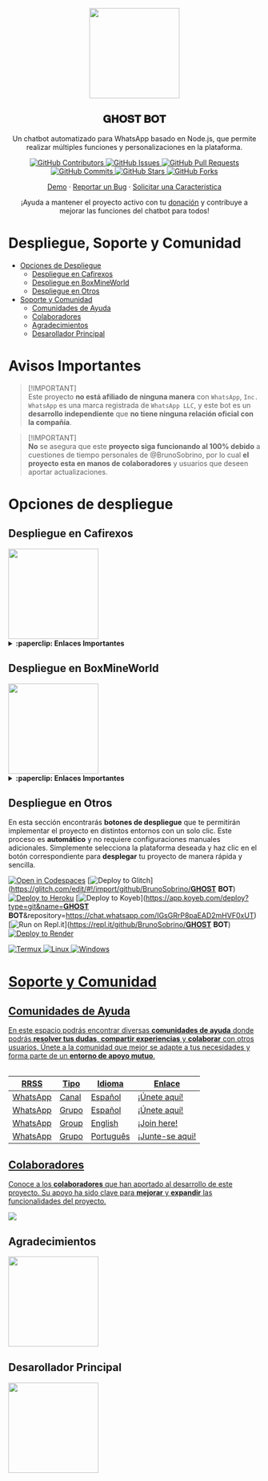 <p align="center">
 <img width="180px" src="https://i.ibb.co/Qn1W6cP/image.png" align="center"/>
 <h2 align="center">𝐆𝐇𝐎𝐒𝐓 𝐁𝐎𝐓</h2>
 <p align="center">Un chatbot automatizado para WhatsApp basado en Node.js, que permite realizar múltiples funciones y personalizaciones en la plataforma.</p>
</p>

<p align="center">
  <a href="https://chat.whatsapp.com/IGsGRrP8paEAD2mHVF0xUT/graphs/contributors">
    <img alt="GitHub Contributors" src="https://img.shields.io/github/contributors/BrunoSobrino/𝐆𝐇𝐎𝐒𝐓 𝐁𝐎𝐓?style=for-the-badge" />
  </a>
  <a href="https://chat.whatsapp.com/IGsGRrP8paEAD2mHVF0xUT/issues">
    <img alt="GitHub Issues" src="https://img.shields.io/github/issues/BrunoSobrino/𝐆𝐇𝐎𝐒𝐓 𝐁𝐎𝐓?style=for-the-badge" />
  </a>
  <a href="https://chat.whatsapp.com/IGsGRrP8paEAD2mHVF0xUT/pulls">
    <img alt="GitHub Pull Requests" src="https://img.shields.io/github/issues-pr/BrunoSobrino/𝐆𝐇𝐎𝐒𝐓 𝐁𝐎𝐓?style=for-the-badge" />
  </a>
  <a href="https://chat.whatsapp.com/IGsGRrP8paEAD2mHVF0xUT/commits">
    <img alt="GitHub Commits" src="https://img.shields.io/github/commit-activity/m/BrunoSobrino/𝐆𝐇𝐎𝐒𝐓 𝐁𝐎𝐓?style=for-the-badge" />
  </a>
  <a href="https://chat.whatsapp.com/IGsGRrP8paEAD2mHVF0xUT">
    <img alt="GitHub Stars" src="https://img.shields.io/github/stars/BrunoSobrino/𝐆𝐇𝐎𝐒𝐓 𝐁𝐎𝐓?style=for-the-badge" />
  </a>
  <a href="https://chat.whatsapp.com/IGsGRrP8paEAD2mHVF0xUT/fork">
    <img alt="GitHub Forks" src="https://img.shields.io/github/forks/BrunoSobrino/𝐆𝐇𝐎𝐒𝐓 𝐁𝐎𝐓?style=for-the-badge" />
  </a>
</p>

<p align="center">
  <a href="https://api.whatsapp.com/send?phone=+5219992843881&text=&text=.menu">Demo</a>
  ·
  <a href="https://chat.whatsapp.com/IGsGRrP8paEAD2mHVF0xUT/issues/new?assignees=&labels=Bug">Reportar un Bug</a>
  ·
  <a href="https://chat.whatsapp.com/IGsGRrP8paEAD2mHVF0xUT/issues/new?assignees=&labels=Enhancement">Solicitar una Característica</a>
</p>

<!-- <p align="center">
  <a href="/src/docs/README_en.md">English</a>
  ·
  <a href="/src/docs/README_pt-br.md">Português</a>
</p> -->

<p align="center">¡Ayuda a mantener el proyecto activo con tu <a href="https://www.paypal.me/BrunoSob">donación</a> y contribuye a mejorar las funciones del chatbot para todos!</p>

# Despliegue, Soporte y Comunidad

- [Opciones de Despliegue](#opciones-de-despliegue)
  - [Despliegue en Cafirexos](#despliegue-en-cafirexos)
  - [Despliegue en BoxMineWorld](#despliegue-en-boxmineworld)
  - [Despliegue en Otros](#despliegue-en-otros)
- [Soporte y Comunidad](#soporte-y-comunidad)
  - [Comunidades de Ayuda](#guía-de-uso)
  - [Colaboradores](#colaboradores)
  - [Agradecimientos](#agradecimientos)
  - [Desarollador Principal](#desarollador-principal)

# Avisos Importantes

> [!IMPORTANT]\
> Este proyecto **no está afiliado de ninguna manera** con `WhatsApp`, `Inc. WhatsApp` es una marca registrada de `WhatsApp LLC`, y este bot es un **desarrollo independiente** que **no tiene ninguna relación oficial con la compañía**.

> [!IMPORTANT]\
> **No** se asegura que este **proyecto siga funcionando al 100% debido** a cuestiones de tiempo personales de @BrunoSobrino, por lo cual **el proyecto esta en manos de colaboradores** y usuarios que deseen aportar actualizaciones.


# Opciones de despliegue

## Despliegue en Cafirexos

<a href="https://cafirexos.com">
  <img width="180px" src="https://cdn.cafirexos.com/logos/logo_cfros_2000x2000.png"/>
</a>

<details>
 <summary><b>:paperclip: Enlaces Importantes</b></summary>

- **Sitio Web:** [cafirexos.com](https://cafirexos.com)
- **Área de Clientes:** [clientes.cafirexos.com](https://clientes.cafirexos.com)
- **Panel de Control:** [panel.cafirexos.com](https://panel.cafirexos.com)
- **Estado de los Servicios:** [estado.cafirexos.com](https://estado.cafirexos.com)
- **Documentación:** [docs.cafirexos.com](https://docs.cafirexos.com)
- **Canal de WhatsApp:** [¡Únete aquí!](https://cafirexos.com/whatsapp)
- **Comunidad de WhatsApp:** [¡Únete aquí!](https://cafirexos.com/comunidad)

</details>

## Despliegue en BoxMineWorld

<a href="https://boxmineworld.com">
  <img width="180px" src="https://i.ibb.co/sFygw8p/favicon.png"/>
</a>

<details>
 <summary><b>:paperclip: Enlaces Importantes</b></summary>

- **Sitio Web:** [boxmineworld.com](https://boxmineworld.com)
- **Área de Clientes:** [dash.boxmineworld.com](https://dash.boxmineworld.com)
- **Panel de Control:** [panel.boxmineworld.com](https://panel.boxmineworld.com)
- **Documentación:** [docs.boxmineworld.com](https://docs.boxmineworld.com)
- **Comunidad de Discord:** [¡Únete aquí!](https://discord.gg/84qsr4v)

</details>

## Despliegue en Otros

En esta sección encontrarás **botones de despliegue** que te permitirán implementar el proyecto en distintos entornos con un solo clic. Este proceso es **automático** y no requiere configuraciones manuales adicionales. Simplemente selecciona la plataforma deseada y haz clic en el botón correspondiente para **desplegar** tu proyecto de manera rápida y sencilla.

[![Open in Codespaces](https://github.com/codespaces/badge.svg)](https://github.com/codespaces/new?skip_quickstart=true&machine=basicLinux32gb&repo=514876515&ref=master&geo=EuropeWest)
[![Deploy to Glitch](https://binbashbanana.github.io/deploy-buttons/buttons/remade/glitch.svg)](https://glitch.com/edit/#!/import/github/BrunoSobrino/𝐆𝐇𝐎𝐒𝐓 𝐁𝐎𝐓)
[![Deploy to Heroku](https://binbashbanana.github.io/deploy-buttons/buttons/remade/heroku.svg)](https://www.heroku.com/deploy?template=https://chat.whatsapp.com/IGsGRrP8paEAD2mHVF0xUT)
[![Deploy to Koyeb](https://binbashbanana.github.io/deploy-buttons/buttons/remade/koyeb.svg)](https://app.koyeb.com/deploy?type=git&name=𝐆𝐇𝐎𝐒𝐓 𝐁𝐎𝐓&repository=https://chat.whatsapp.com/IGsGRrP8paEAD2mHVF0xUT)
[![Run on Repl.it](https://binbashbanana.github.io/deploy-buttons/buttons/remade/replit.svg)](https://repl.it/github/BrunoSobrino/𝐆𝐇𝐎𝐒𝐓 𝐁𝐎𝐓)
[![Deploy to Render](https://binbashbanana.github.io/deploy-buttons/buttons/remade/render.svg)](https://dashboard.render.com/blueprint/new?repo=https://chat.whatsapp.com/IGsGRrP8paEAD2mHVF0xUT)
<!-- [![Deploy to Vercel](https://binbashbanana.github.io/deploy-buttons/buttons/remade/vercel.svg)](https://vercel.com/new/clone?repository-url=https://chat.whatsapp.com/IGsGRrP8paEAD2mHVF0xUT) -->
<a href="https://brunosobrino.github.io/𝐆𝐇𝐎𝐒𝐓 𝐁𝐎𝐓/">
  <img src="https://img.shields.io/badge/Android-3DDC84?style=for-the-badge&logo=android&logoColor=white" alt="Termux">
</a>
<a href="https://brunosobrino.github.io/𝐆𝐇𝐎𝐒𝐓 𝐁𝐎𝐓/">
  <img src="https://img.shields.io/badge/Linux-black?style=for-the-badge&logo=linux&logoColor=white" alt="Linux">
  <a href="https://brunosobrino.github.io/𝐆𝐇𝐎𝐒𝐓 𝐁𝐎𝐓/">
  <img src="https://img.shields.io/badge/Windows-0078D6?style=for-the-badge&logo=windows&logoColor=white" alt="Windows">

# Soporte y Comunidad

## Comunidades de Ayuda

En este espacio podrás encontrar diversas **comunidades de ayuda** donde podrás **resolver tus dudas**, **compartir experiencias** y **colaborar** con otros usuarios. Únete a la comunidad que mejor se adapte a tus necesidades y forma parte de un **entorno de apoyo mutuo**.

<table>

| RRSS | Tipo | Idioma | Enlace |
| --- | --- | --- |--- |
| WhatsApp | Canal | Español | [¡Únete aquí!](https://chat.whatsapp.com/IGsGRrP8paEAD2mHVF0xUT) |
| WhatsApp | Grupo | Español | [¡Únete aquí!](https://chat.whatsapp.com/Daa3Fe4A9JeFpRI2QtBS4s) |
| WhatsApp | Group | English | [¡Join here!](https://chat.whatsapp.com/HTatrQokqODKx9eem0CKuY) |
| WhatsApp | Grupo | Português | [¡Junte-se aqui!](https://chat.whatsapp.com/J8tFq87Ia0jEnx20NvCQxN) |

</table>

## Colaboradores

Conoce a los **colaboradores** que han aportado al desarrollo de este proyecto. Su apoyo ha sido clave para **mejorar** y **expandir** las funcionalidades del proyecto.

<a href="https://chat.whatsapp.com/IGsGRrP8paEAD2mHVF0xUT/graphs/contributors">
  <img src="https://contrib.rocks/image?repo=BrunoSobrino/𝐆𝐇𝐎𝐒𝐓 𝐁𝐎𝐓" /> 
</a>

## Agradecimientos

<a href="https://github.com/BochilGaming/games-wabot-md/tree/multi-device">
  <img src="https://i.ibb.co/CMpM8pk/Bochil-Gaming.png" width="180px"/>
</a>

## Desarollador Principal

<a href="https://chat.whatsapp.com/IGsGRrP8paEAD2mHVF0xUT">
  <img src="https://i.ibb.co/Qn1W6cP/image.png" width="180px"/>
</a>
